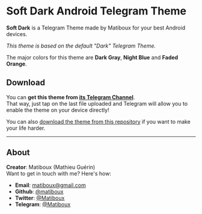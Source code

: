 # Soft Dark Android Telegram Theme

**Soft Dark** is a Telegram Theme made by Matiboux for your best Android devices.

*This theme is based on the default "Dark" Telegram Theme.*

The major colors for this theme are **Dark Gray**, **Night Blue** and **Faded Orange**.

## Download

You can **get this theme from [its Telegram Channel](https://t.me/SoftDark_ATT)**.  
That way, just tap on the last file uploaded and Telegram will allow you to enable the theme on your device directly!

You can also [download the theme from this repository](https://github.com/matiboux/Soft-Dark-ATT/releases/latest) if you want to make your life harder.

---

## About

**Creator**: Matiboux (Mathieu Guérin)  
Want to get in touch with me? Here's how:
 - **Email**: [matiboux@gmail.com](mailto:matiboux@gmail.com)
 - **Github**: [@matiboux](https://github.com/matiboux)
 - **Twitter**: [@Matiboux](https://twitter.com/Matiboux)
 - **Telegram**: [@Matiboux](https://t.me/Matiboux)